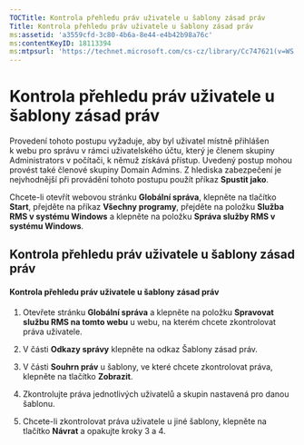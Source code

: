 ```yaml
---
TOCTitle: Kontrola přehledu práv uživatele u šablony zásad práv
Title: Kontrola přehledu práv uživatele u šablony zásad práv
ms:assetid: 'a3559cfd-3c80-4b6a-8e44-e4b42b98a76c'
ms:contentKeyID: 18113394
ms:mtpsurl: 'https://technet.microsoft.com/cs-cz/library/Cc747621(v=WS.10)'
---
```


Kontrola přehledu práv uživatele u šablony zásad práv
=====================================================

Provedení tohoto postupu vyžaduje, aby byl uživatel místně přihlášen k webu pro správu v rámci uživatelského účtu, který je členem skupiny Administrators v počítači, k němuž získává přístup. Uvedený postup mohou provést také členové skupiny Domain Admins. Z hlediska zabezpečení je nejvhodnější při provádění tohoto postupu použít příkaz **Spustit jako**.

Chcete-li otevřít webovou stránku **Globální správa**, klepněte na tlačítko **Start**, přejděte na příkaz **Všechny programy**, přejděte na položku **Služba RMS v systému Windows** a klepněte na položku **Správa služby RMS v systému Windows**.

Kontrola přehledu práv uživatele u šablony zásad práv
-----------------------------------------------------

#### Kontrola přehledu práv uživatele u šablony zásad práv

1.  Otevřete stránku **Globální správa** a klepněte na položku **Spravovat službu RMS na tomto webu** u webu, na kterém chcete zkontrolovat práva uživatele.

2.  V části **Odkazy správy** klepněte na odkaz Šablony zásad práv.

3.  V části **Souhrn práv** u šablony, ve které chcete zkontrolovat práva, klepněte na tlačítko **Zobrazit**.

4.  Zkontrolujte práva jednotlivých uživatelů a skupin nastavená pro danou šablonu.

5.  Chcete-li zkontrolovat práva uživatele u jiné šablony, klepněte na tlačítko **Návrat** a opakujte kroky 3 a 4.
